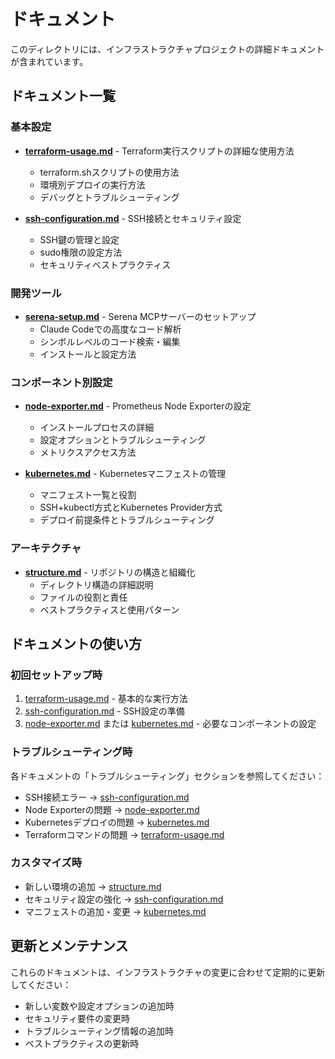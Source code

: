 # ドキュメント

このディレクトリには、インフラストラクチャプロジェクトの詳細ドキュメントが含まれています。

## ドキュメント一覧

### 基本設定

- **[terraform-usage.md](terraform-usage.md)** - Terraform実行スクリプトの詳細な使用方法
  - terraform.shスクリプトの使用方法
  - 環境別デプロイの実行方法
  - デバッグとトラブルシューティング

- **[ssh-configuration.md](ssh-configuration.md)** - SSH接続とセキュリティ設定
  - SSH鍵の管理と設定
  - sudo権限の設定方法
  - セキュリティベストプラクティス

### 開発ツール

- **[serena-setup.md](serena-setup.md)** - Serena MCPサーバーのセットアップ
  - Claude Codeでの高度なコード解析
  - シンボルレベルのコード検索・編集
  - インストールと設定方法

### コンポーネント別設定

- **[node-exporter.md](node-exporter.md)** - Prometheus Node Exporterの設定
  - インストールプロセスの詳細
  - 設定オプションとトラブルシューティング
  - メトリクスアクセス方法

- **[kubernetes.md](kubernetes.md)** - Kubernetesマニフェストの管理
  - マニフェスト一覧と役割
  - SSH+kubectl方式とKubernetes Provider方式
  - デプロイ前提条件とトラブルシューティング

### アーキテクチャ

- **[structure.md](structure.md)** - リポジトリの構造と組織化
  - ディレクトリ構造の詳細説明
  - ファイルの役割と責任
  - ベストプラクティスと使用パターン

## ドキュメントの使い方

### 初回セットアップ時

1. [terraform-usage.md](terraform-usage.md) - 基本的な実行方法
2. [ssh-configuration.md](ssh-configuration.md) - SSH設定の準備
3. [node-exporter.md](node-exporter.md) または [kubernetes.md](kubernetes.md) - 必要なコンポーネントの設定

### トラブルシューティング時

各ドキュメントの「トラブルシューティング」セクションを参照してください：

- SSH接続エラー → [ssh-configuration.md](ssh-configuration.md)
- Node Exporterの問題 → [node-exporter.md](node-exporter.md)
- Kubernetesデプロイの問題 → [kubernetes.md](kubernetes.md)
- Terraformコマンドの問題 → [terraform-usage.md](terraform-usage.md)

### カスタマイズ時

- 新しい環境の追加 → [structure.md](structure.md)
- セキュリティ設定の強化 → [ssh-configuration.md](ssh-configuration.md)
- マニフェストの追加・変更 → [kubernetes.md](kubernetes.md)

## 更新とメンテナンス

これらのドキュメントは、インフラストラクチャの変更に合わせて定期的に更新してください：

- 新しい変数や設定オプションの追加時
- セキュリティ要件の変更時
- トラブルシューティング情報の追加時
- ベストプラクティスの更新時